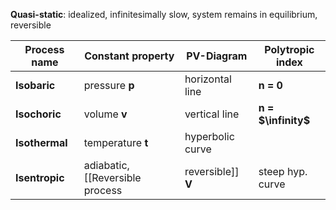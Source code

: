 
**Quasi-static**: idealized, infinitesimally slow, system remains in equilibrium, reversible

| Process name | Constant property         | PV-Diagram                  | Polytropic index
| ----------        | ---------                          | ---------                        | ---------
| **Isobaric**         | pressure **p**                      |     horizontal line          | **n = 0**
| **Isochoric**       | volume **v**                        |     vertical line               | **n = $\infinity$**
| **Isothermal**    | temperature **t**                |     hyperbolic curve       | 
| **Isentropic**     | adiabatic, [[Reversible process|reversible]] **V**    |     steep hyp. curve       | **n = cp/cv = k**
